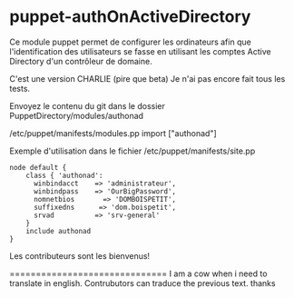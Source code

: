 puppet-authOnActiveDirectory
============================

Ce module puppet permet de configurer les ordinateurs afin que l'identification des utilisateurs 
se fasse en utilisant les comptes Active Directory d'un contrôleur de domaine.

C'est une version CHARLIE (pire que beta) Je n'ai pas encore fait tous les tests.

Envoyez le contenu du git dans le dossier PuppetDirectory/modules/authonad

/etc/puppet/manifests/modules.pp
    import ["authonad"]



Exemple d'utilisation dans le fichier /etc/puppet/manifests/site.pp 

    node default {
        class { 'authonad':
          winbindacct    => 'administrateur',
          winbindpass    => 'OurBigPassword',
          nomnetbios       => 'DOMBOISPETIT',
          suffixedns      => 'dom.boispetit',
          srvad          => 'srv-general'
        }
        include authonad
    }

Les contributeurs sont les bienvenus!

==============================
I am a cow when i need to translate in english. Contrubutors can traduce the previous text. thanks
